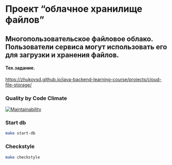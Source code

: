 # Проект “облачное хранилище файлов”
Многопользовательское файловое облако. Пользователи сервиса могут использовать его для загрузки и хранения файлов.
----
#### Тех.задание.
https://zhukovsd.github.io/java-backend-learning-course/projects/cloud-file-storage/

### Quality by Code Climate
[![Maintainability](https://api.codeclimate.com/v1/badges/d03079dc7c034b59a341/maintainability)](https://codeclimate.com/github/MaksimDenisov/cloud-file-storage/maintainability)

###  Start db
```sh
make start-db
```

###  Checkstyle
```sh
make checkstyle
```
